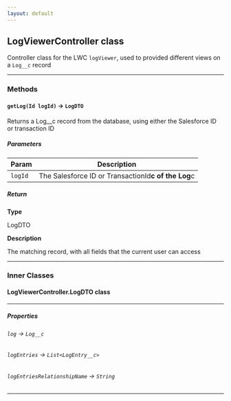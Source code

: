 ```yaml
---
layout: default
---
```


## LogViewerController class

Controller class for the LWC `logViewer`, used to provided different views on a `Log__c` record

---

### Methods

#### `getLog(Id logId)` → `LogDTO`

Returns a Log\_\_c record from the database, using either the Salesforce ID or transaction ID

##### Parameters

| Param   | Description                                         |
| ------- | --------------------------------------------------- |
| `logId` | The Salesforce ID or TransactionId**c of the Log**c |

##### Return

**Type**

LogDTO

**Description**

The matching record, with all fields that the current user can access

---

### Inner Classes

#### LogViewerController.LogDTO class

---

##### Properties

###### `log` → `Log__c`

###### `logEntries` → `List<LogEntry__c>`

###### `logEntriesRelationshipName` → `String`

---
